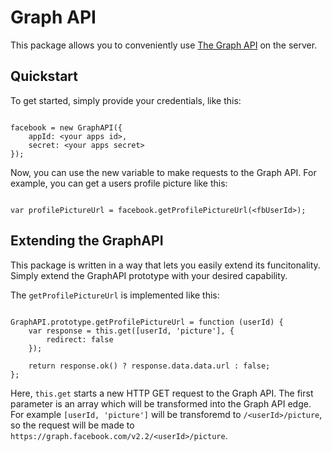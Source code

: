 # Graph API

This package allows you to conveniently use [The Graph API](https://developers.facebook.com/docs/graph-api) on the server.


## Quickstart

To get started, simply provide your credentials, like this:

```

facebook = new GraphAPI({
	appId: <your apps id>,
	secret: <your apps secret>
});

```

Now, you can use the new variable to make requests to the Graph API.
For example, you can get a users profile picture like this:

```

var profilePictureUrl = facebook.getProfilePictureUrl(<fbUserId>);

```


## Extending the GraphAPI

This package is written in a way that lets you easily extend its funcitonality.
Simply extend the GraphAPI prototype with your desired capability.

The `getProfilePictureUrl` is implemented like this:

```

GraphAPI.prototype.getProfilePictureUrl = function (userId) {
	var response = this.get([userId, 'picture'], {
		redirect: false
	});

	return response.ok() ? response.data.data.url : false;
};

```

Here, `this.get` starts a new HTTP GET request to the Graph API.
The first parameter is an array which will be transformed into the Graph API edge.
For example `[userId, 'picture']` will be transforemd to `/<userId>/picture`, so
the request will be made to `https://graph.facebook.com/v2.2/<userId>/picture`.



